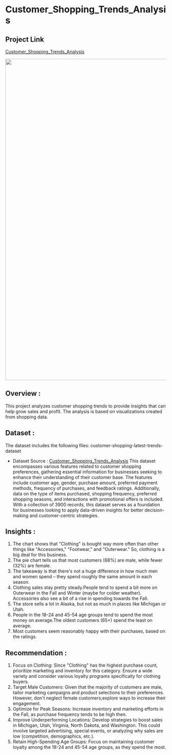 # Customer_Shopping_Trends_Analysis


## Project Link

[Customer_Shopping_Trends_Analysis](https://www.kaggle.com/code/sukhadamore01/customer-shopping-trends-analysis)

<img src="https://arabadonline.com/cms_storage/ONLINESHOPPING.jpg" width=1000>

## Overview :
This project analyzes customer shopping trends to provide insights that can help grow sales and profit. The analysis is based on visualizations created from shopping data.

## Dataset :
The dataset includes the following files:
 customer-shopping-latest-trends-dataset
- Dataset Source : [Customer_Shopping_Trends_Analysis](/kaggle/input/customer-shopping-latest-trends-dataset/shopping_trends.csv)
  This dataset encompasses various features related to customer shopping preferences, gathering essential information for businesses seeking to enhance their 
  understanding of their customer base. The features include customer age, gender, purchase amount, preferred payment methods, frequency of purchases, and 
  feedback ratings. Additionally, data on the type of items purchased, shopping frequency, preferred shopping seasons, and interactions with promotional offers is 
  included. With a collection of 3900 records, this dataset serves as a foundation for businesses looking to apply data-driven insights for better decision-making 
  and customer-centric strategies.

## Insights :
1. The chart shows that "Clothing" is bought way more often than other things like "Accessories," "Footwear," and "Outerwear." 
   So, clothing is a big deal for this business.    
2. The pie chart tells us that most customers (68%) are male, while fewer (32%) are female.    
3. The takeaway is that there's not a huge difference in how much men and women spend – they spend roughly the same amount in each season. 
4. Clothing sales stay pretty steady.People tend to spend a bit more on Outerwear in the Fall and Winter (maybe for colder weather).
   Accessories also see a bit of a rise in spending towards the Fall.
5. The store sells a lot in Alaska, but not as much in places like Michigan or Utah.
6. People in the 18-24 and 45-54 age groups tend to spend the most money on average.The oldest customers (65+) spend the least on average.
7. Most customers seem reasonably happy with their purchases, based on the ratings.
## Recommendation :
1. Focus on Clothing: Since "Clothing" has the highest purchase count, prioritize marketing and inventory for this category. Ensure a wide variety and consider 
   various loyalty programs specifically  for clothing buyers.   
2. Target Male Customers: Given that the majority of customers are male, tailor marketing campaigns and product selections to their preferences. However, don't 
   neglect female customers;explore ways to increase their engagement.   
3. Optimize for Peak Seasons: Increase inventory and marketing efforts in the Fall, as purchase frequency tends to be high then.   
4. Improve Underperforming Locations: Develop strategies to boost sales in Michigan, Utah, Virginia, North Dakota, and Washington. This could involve targeted 
   advertising, special events, or analyzing why sales are low (competition, demographics, etc.).   
5. Retain High-Spending Age Groups: Focus on maintaining customer loyalty among the 18-24 and 45-54 age groups, as they spend the most.
